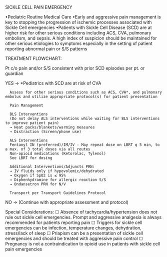 SICKLE CELL PAIN EMERGENCY

•Pediatric Routine Medical Care
•Early and aggressive pain management is key to stopping the progression of ischemic processes associated with Sickle Cell emergencies
•Patients with Sickle Cell Disease (SCD) are at higher risk for other serious conditions including ACS, CVA, pulmonary embolism, and sepsis. A high index of suspicion should be maintained for other serious etiologies to symptoms especially in the setting of patient reporting abnormal pain or S/S patterns

TREATMENT FLOWCHART:

Pt c/o pain and/or S/S consistent with prior SCD episodes per pt. or guardian

YES → *Pediatrics with SCD are at risk of CVA
      
      Assess for other serious conditions such as ACS, CVA*, and pulmonary embolus and utilize appropriate protocol(s) for patient presentation
      
      Pain Management
      
      BLS Interventions
      (Do not delay ALS interventions while waiting for BLS interventions to improve patient pain)
      → Heat packs/blankets/warming measures
      → Distraction (Screen/phone use)
      
      ALS Interventions
      Fentanyl IN (preferred)/IM/IV - May repeat dose on LBRT q 5 min, to a max. of 3 total doses via all routes
      Non-opioid medications (Ketorolac, Tylenol)
      See LBRT for dosing
      
      Additional Interventions/Adjuncts PRN:
      → IV fluids only if hypovolemic/dehydrated
      → Oxygen if SpO2 is ≤ 95%
      → Diphenhydramine for allergic reaction S/S
      → Ondansetron PRN for N/V
      
      Transport per Transport Guidelines Protocol

NO → (Continue with appropriate assessment and protocol)

Special Considerations:
 ☐ Absence of tachycardia/hypertension does not rule out sickle cell emergencies. Prompt and aggressive analgesia is always recommended for patients reporting pain
 ☐ Triggers for sickle cell emergencies can be infection, temperature changes, dehydration, stress/lack of sleep
 ☐ Priapism can be a presentation of sickle cell emergencies and should be treated with aggressive pain control
 ☐ Pregnancy is not a contraindication to opioid use in patients with sickle cell pain emergencies





